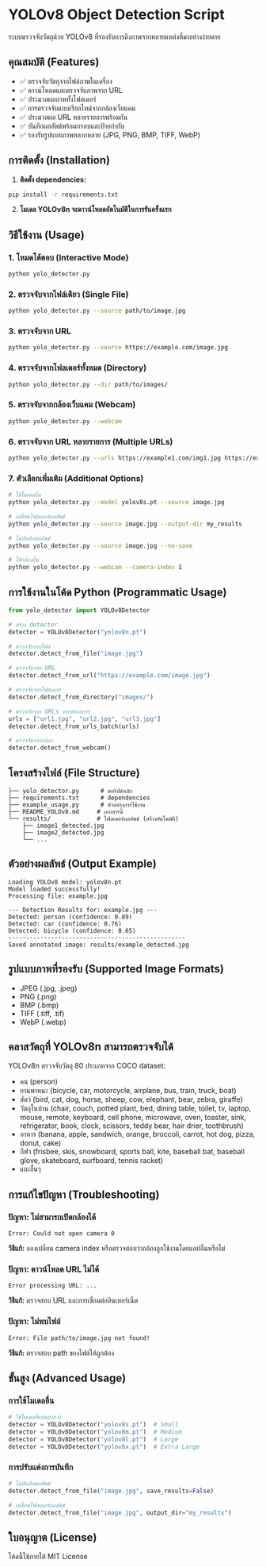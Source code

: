 # YOLOv8 Object Detection Script

ระบบตรวจจับวัตถุด้วย YOLOv8 ที่รองรับการดึงภาพจากหลายแหล่งที่มาอย่างง่ายดาย

## คุณสมบัติ (Features)

- ✅ ตรวจจับวัตถุจากไฟล์ภาพในเครื่อง
- ✅ ดาวน์โหลดและตรวจจับภาพจาก URL
- ✅ ประมวลผลภาพทั้งโฟลเดอร์
- ✅ การตรวจจับแบบเรียลไทม์จากกล้องเว็บแคม
- ✅ ประมวลผล URL หลายรายการพร้อมกัน
- ✅ บันทึกผลลัพธ์พร้อมกรอบและป้ายกำกับ
- ✅ รองรับรูปแบบภาพหลากหลาย (JPG, PNG, BMP, TIFF, WebP)

## การติดตั้ง (Installation)

1. **ติดตั้ง dependencies:**
```bash
pip install -r requirements.txt
```

2. **โมเดล YOLOv8n จะดาวน์โหลดอัตโนมัติในการรันครั้งแรก**

## วิธีใช้งาน (Usage)

### 1. โหมดโต้ตอบ (Interactive Mode)
```bash
python yolo_detector.py
```

### 2. ตรวจจับจากไฟล์เดียว (Single File)
```bash
python yolo_detector.py --source path/to/image.jpg
```

### 3. ตรวจจับจาก URL
```bash
python yolo_detector.py --source https://example.com/image.jpg
```

### 4. ตรวจจับจากโฟลเดอร์ทั้งหมด (Directory)
```bash
python yolo_detector.py --dir path/to/images/
```

### 5. ตรวจจับจากกล้องเว็บแคม (Webcam)
```bash
python yolo_detector.py --webcam
```

### 6. ตรวจจับจาก URL หลายรายการ (Multiple URLs)
```bash
python yolo_detector.py --urls https://example1.com/img1.jpg https://example2.com/img2.jpg
```

### 7. ตัวเลือกเพิ่มเติม (Additional Options)
```bash
# ใช้โมเดลอื่น
python yolo_detector.py --model yolov8s.pt --source image.jpg

# เปลี่ยนโฟลเดอร์ผลลัพธ์
python yolo_detector.py --source image.jpg --output-dir my_results

# ไม่บันทึกผลลัพธ์
python yolo_detector.py --source image.jpg --no-save

# ใช้กล้องอื่น
python yolo_detector.py --webcam --camera-index 1
```

## การใช้งานในโค้ด Python (Programmatic Usage)

```python
from yolo_detector import YOLOv8Detector

# สร้าง detector
detector = YOLOv8Detector("yolov8n.pt")

# ตรวจจับจากไฟล์
detector.detect_from_file("image.jpg")

# ตรวจจับจาก URL
detector.detect_from_url("https://example.com/image.jpg")

# ตรวจจับจากโฟลเดอร์
detector.detect_from_directory("images/")

# ตรวจจับจาก URLs หลายรายการ
urls = ["url1.jpg", "url2.jpg", "url3.jpg"]
detector.detect_from_urls_batch(urls)

# ตรวจจับจากกล้อง
detector.detect_from_webcam()
```

## โครงสร้างไฟล์ (File Structure)

```
├── yolo_detector.py      # สคริปต์หลัก
├── requirements.txt      # dependencies
├── example_usage.py      # ตัวอย่างการใช้งาน
├── README_YOLOv8.md     # เอกสารนี้
└── results/             # โฟลเดอร์ผลลัพธ์ (สร้างอัตโนมัติ)
    ├── image1_detected.jpg
    ├── image2_detected.jpg
    └── ...
```

## ตัวอย่างผลลัพธ์ (Output Example)

```
Loading YOLOv8 model: yolov8n.pt
Model loaded successfully!
Processing file: example.jpg

--- Detection Results for: example.jpg ---
Detected: person (confidence: 0.89)
Detected: car (confidence: 0.76)
Detected: bicycle (confidence: 0.65)
--------------------------------------------------
Saved annotated image: results/example_detected.jpg
```

## รูปแบบภาพที่รองรับ (Supported Image Formats)

- JPEG (.jpg, .jpeg)
- PNG (.png)
- BMP (.bmp)
- TIFF (.tiff, .tif)
- WebP (.webp)

## คลาสวัตถุที่ YOLOv8n สามารถตรวจจับได้

YOLOv8n ตรวจจับวัตถุ 80 ประเภทจาก COCO dataset:
- คน (person)
- ยานพาหนะ (bicycle, car, motorcycle, airplane, bus, train, truck, boat)
- สัตว์ (bird, cat, dog, horse, sheep, cow, elephant, bear, zebra, giraffe)
- วัตถุในบ้าน (chair, couch, potted plant, bed, dining table, toilet, tv, laptop, mouse, remote, keyboard, cell phone, microwave, oven, toaster, sink, refrigerator, book, clock, scissors, teddy bear, hair drier, toothbrush)
- อาหาร (banana, apple, sandwich, orange, broccoli, carrot, hot dog, pizza, donut, cake)
- กีฬา (frisbee, skis, snowboard, sports ball, kite, baseball bat, baseball glove, skateboard, surfboard, tennis racket)
- และอื่นๆ

## การแก้ไขปัญหา (Troubleshooting)

### ปัญหา: ไม่สามารถเปิดกล้องได้
```
Error: Could not open camera 0
```
**วิธีแก้:** ลองเปลี่ยน camera index หรือตรวจสอบว่ากล้องถูกใช้งานโดยแอปอื่นหรือไม่

### ปัญหา: ดาวน์โหลด URL ไม่ได้
```
Error processing URL: ...
```
**วิธีแก้:** ตรวจสอบ URL และการเชื่อมต่ออินเทอร์เน็ต

### ปัญหา: ไม่พบไฟล์
```
Error: File path/to/image.jpg not found!
```
**วิธีแก้:** ตรวจสอบ path ของไฟล์ให้ถูกต้อง

## ขั้นสูง (Advanced Usage)

### การใช้โมเดลอื่น
```python
# ใช้โมเดลที่แม่นยำกว่า
detector = YOLOv8Detector("yolov8s.pt")  # Small
detector = YOLOv8Detector("yolov8m.pt")  # Medium
detector = YOLOv8Detector("yolov8l.pt")  # Large
detector = YOLOv8Detector("yolov8x.pt")  # Extra Large
```

### การปรับแต่งการบันทึก
```python
# ไม่บันทึกผลลัพธ์
detector.detect_from_file("image.jpg", save_results=False)

# เปลี่ยนโฟลเดอร์ผลลัพธ์
detector.detect_from_file("image.jpg", output_dir="my_results")
```

## ใบอนุญาต (License)

โค้ดนี้ใช้ภายใต้ MIT License